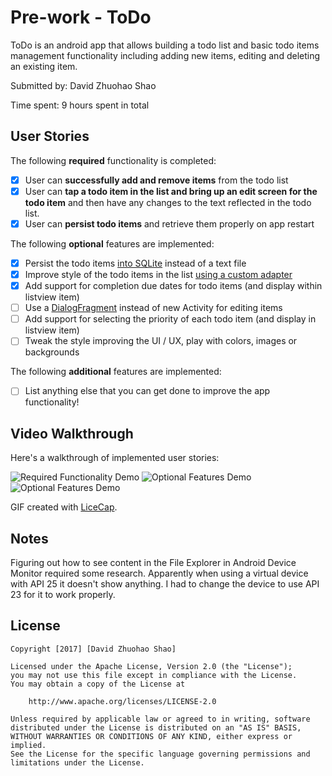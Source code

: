 # Pre-work - ToDo

ToDo is an android app that allows building a todo list and basic todo items management functionality including adding new items, editing and deleting an existing item.

Submitted by: David Zhuohao Shao

Time spent: 9 hours spent in total

## User Stories

The following **required** functionality is completed:

* [X] User can **successfully add and remove items** from the todo list
* [X] User can **tap a todo item in the list and bring up an edit screen for the todo item** and then have any changes to the text reflected in the todo list.
* [X] User can **persist todo items** and retrieve them properly on app restart

The following **optional** features are implemented:

* [X] Persist the todo items [into SQLite](http://guides.codepath.com/android/Persisting-Data-to-the-Device#sqlite) instead of a text file
* [X] Improve style of the todo items in the list [using a custom adapter](http://guides.codepath.com/android/Using-an-ArrayAdapter-with-ListView)
* [X] Add support for completion due dates for todo items (and display within listview item)
* [ ] Use a [DialogFragment](http://guides.codepath.com/android/Using-DialogFragment) instead of new Activity for editing items
* [ ] Add support for selecting the priority of each todo item (and display in listview item)
* [ ] Tweak the style improving the UI / UX, play with colors, images or backgrounds

The following **additional** features are implemented:

* [ ] List anything else that you can get done to improve the app functionality!

## Video Walkthrough 

Here's a walkthrough of implemented user stories:

<img src='gifs/required.gif' title='Required Functionality Demo' width='' alt='Required Functionality Demo' />
<img src='gifs/optionals1.gif' title='Optional Features Demo' width='' alt='Optional Features Demo' />
<img src='gifs/optionals2.gif' title='Optional Features Demo' width='' alt='Optional Features Demo' />

GIF created with [LiceCap](http://www.cockos.com/licecap/).

## Notes

Figuring out how to see content in the File Explorer in Android Device Monitor required some research. Apparently
when using a virtual device with API 25 it doesn't show anything. I had to change the device to use API 23 for it
to work properly.

## License

    Copyright [2017] [David Zhuohao Shao]

    Licensed under the Apache License, Version 2.0 (the "License");
    you may not use this file except in compliance with the License.
    You may obtain a copy of the License at

        http://www.apache.org/licenses/LICENSE-2.0

    Unless required by applicable law or agreed to in writing, software
    distributed under the License is distributed on an "AS IS" BASIS,
    WITHOUT WARRANTIES OR CONDITIONS OF ANY KIND, either express or implied.
    See the License for the specific language governing permissions and
    limitations under the License.